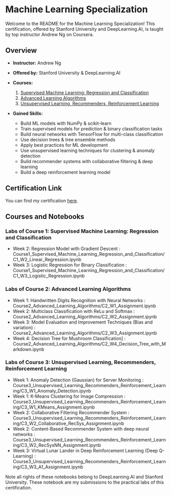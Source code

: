 # Machine Learning Specialization

Welcome to the README for the Machine Learning Specialization! This certification, offered by Stanford University and DeepLearning.AI, is taught by top instructor Andrew Ng on Coursera.

## Overview

- **Instructor:** Andrew Ng
  
- **Offered by:** Stanford University & DeepLearning.AI
  
- **Courses:**
  
    1. [Supervised Machine Learning: Regression and Classification](https://www.coursera.org/learn/machine-learning?specialization=machine-learning-introduction)
    2. [Advanced Learning Algorithms](https://www.coursera.org/learn/advanced-learning-algorithms?specialization=machine-learning-introduction)
    3. [Unsupervised Learning, Recommenders, Reinforcement Learning](https://www.coursera.org/learn/unsupervised-learning-recommenders-reinforcement-learning?specialization=machine-learning-introduction)

- **Gained Skills:**
  
  - Build ML models with NumPy & scikit-learn
  - Train supervised models for prediction & binary classification tasks
  - Build neural networks with TensorFlow for multi-class classification
  - Use decision trees & tree ensemble methods
  - Apply best practices for ML development
  - Use unsupervised learning techniques for clustering & anomaly detection
  - Build recommender systems with collaborative filtering & deep learning
  - Build a deep reinforcement learning model

## Certification Link

You can find my certification [here](https://www.coursera.org/account/accomplishments/specialization/certificate/LSWL93VXN373).

## Courses and Notebooks

### Labs of Course 1: Supervised Machine Learning: Regression and Classification

- Week 2: Regression Model with Gradient Descent : Course1_Supervised_Machine_Learning_Regression_and_Classification/C1_W2_Linear_Regression.ipynb
- Week 3: Logistic Regression for Binary Classification : Course1_Supervised_Machine_Learning_Regression_and_Classification/C1_W3_Logistic_Regression.ipynb

### Labs of Course 2: Advanced Learning Algorithms

- Week 1: Handwritten Digits Recognition with Neural Networks : Course2_Advanced_Learning_Algorithms/C2_W1_Assignment.ipynb
- Week 2: Multiclass Classification with ReLu and Softmax : Course2_Advanced_Learning_Algorithms/C2_W2_Assignment.ipynb
- Week 3: Model Evaluation and Improvement Techniques (Bias and variation) : Course2_Advanced_Learning_Algorithms/C2_W3_Assignment.ipynb
- Week 4: Decision Tree for Mushroom Classification] : Course2_Advanced_Learning_Algorithms/C2_W4_Decision_Tree_with_Markdown.ipynb

### Labs of Course 3: Unsupervised Learning, Recommenders, Reinforcement Learning

- Week 1: Anomaly Detection (Gaussian) for Server Monitoring : Course3_Unsupervised_Learning_Recommenders_Reinforcement_Learning/C3_W1_Anomaly_Detection.ipynb
- Week 1: K-Means Clustering for Image Compression : Course3_Unsupervised_Learning_Recommenders_Reinforcement_Learning/C3_W1_KMeans_Assignment.ipynb
- Week 2: Collaborative Filtering Recommender System : Course3_Unsupervised_Learning_Recommenders_Reinforcement_Learning/C3_W2_Collaborative_RecSys_Assignment.ipynb
- Week 2: Content-Based Recommender System with deep neural networks : Course3_Unsupervised_Learning_Recommenders_Reinforcement_Learning/C3_W2_RecSysNN_Assignment.ipynb
- Week 3: Virtual Lunar Lander in Deep Reinforcement Learning (Deep Q-Learning) : Course3_Unsupervised_Learning_Recommenders_Reinforcement_Learning/C3_W3_A1_Assignment.ipynb


Note all rights of these notebooks belong to DeepLearning.AI and Stanford University. These notebook are my submissions to the practical labs of this certification.
